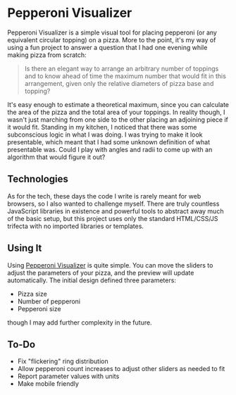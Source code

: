 # Pepperoni Visualizer

Pepperoni Visualizer is a simple visual tool for placing pepperoni (or any
equivalent circular topping) on a pizza. More to the point, it's my way of
using a fun project to answer a question that I had one evening while making
pizza from scratch:

> Is there an elegant way to arrange an arbitrary number of toppings and to
know ahead of time the maximum number that would fit in this arrangement, given
only the relative diameters of pizza base and topping?

It's easy enough to estimate a theoretical maximum, since you can calculate the
area of the pizza and the total area of your toppings. In reality though, I
wasn't just marching from one side to the other placing an adjoining piece if
it would fit. Standing in my kitchen, I noticed that there was some
subconscious logic in what I was doing. I was trying to make it look
presentable, which meant that I had some unknown definition of what presentable
was. Could I play with angles and radii to come up with an algorithm that would
figure it out?

## Technologies

As for the tech, these days the code I write is rarely meant for web browsers,
so I also wanted to challenge myself. There are truly countless JavaScript
libraries in existence and powerful tools to abstract away much of the basic
setup, but this project uses only the standard HTML/CSS/JS trifecta with no
imported libraries or templates.

## Using It

Using [Pepperoni Visualizer](https://nashkevin.github.io/Pepperoni-Visualizer/)
is quite simple. You can move the sliders to adjust the parameters of your
pizza, and the preview will update automatically. The initial design defined
three parameters:

* Pizza size
* Number of pepperoni
* Pepperoni size

though I may add further complexity in the future.

## To-Do

* Fix "flickering" ring distribution
* Allow pepperoni count increases to adjust other sliders as needed to fit
* Report parameter values with units
* Make mobile friendly
